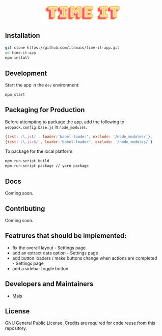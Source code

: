 <div align="center">
  <img src="./assets/images/logo.png" width="50%" />
</div>

## Installation

```bash
git clone https://github.com/itsmais/time-it-app.git
cd time-it-app
npm install
```

## Development

Start the app in the `dev` environment:

```bash
npm start
```

## Packaging for Production

Before attempting to package the app, add the following to `webpack.config.base.js` in `node_modules`.

```js
{test: /\.js$/ , loader:'babel-loader', exclude: '/node_modules/'},
{test: /\.jsx$/ , loader:'babel-loader', exclude: '/node_modules/'}
```
To package for the local platform:

```bash
npm run-script build
npm run-script package // yarn package
```  

## Docs

Coming soon.

## Contributing

Coming soon.

## Featrures that should be implemented:
- fix the overall layout - Settings page
- add an extract data option - Settings page
- add button loaders / make buttons change when actions are completed - Settings page
- add a sidebar toggle button


## Developers and Maintainers

- [Mais](https://github.com/itsmais)

## License

GNU General Public License. Credits are required for code reuse from this repository.
